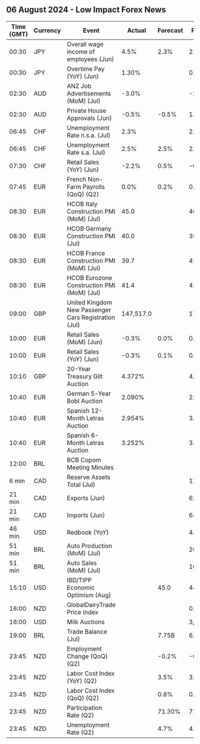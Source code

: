 ## 06 August 2024 - Low Impact Forex News

| Time (GMT) | Currency | Event | Actual | Forecast | Previous |
|------|----------|-------|--------|----------|----------|
| 00:30 | JPY | Overall wage income of employees (Jun) | 4.5% | 2.3% | 2.0% |
| 00:30 | JPY | Overtime Pay (YoY) (Jun) | 1.30% |  | 0.90% |
| 02:30 | AUD | ANZ Job Advertisements (MoM) (Jul) | -3.0% |  | -2.7% |
| 02:30 | AUD | Private House Approvals (Jun) | -0.5% | -0.5% | 1.9% |
| 06:45 | CHF | Unemployment Rate n.s.a. (Jul) | 2.3% |  | 2.3% |
| 06:45 | CHF | Unemployment Rate s.a. (Jul) | 2.5% | 2.5% | 2.4% |
| 07:30 | CHF | Retail Sales (YoY) (Jun) | -2.2% | 0.5% | -0.2% |
| 07:45 | EUR | French Non-Farm Payrolls (QoQ) (Q2) | 0.0% | 0.2% | 0.3% |
| 08:30 | EUR | HCOB Italy Construction PMI (MoM) (Jul) | 45.0 |  | 46.0 |
| 08:30 | EUR | HCOB Germany Construction PMI (Jul) | 40.0 |  | 39.7 |
| 08:30 | EUR | HCOB France Construction PMI (MoM) (Jul) | 39.7 |  | 41.0 |
| 08:30 | EUR | HCOB Eurozone Construction PMI (MoM) (Jul) | 41.4 |  | 41.8 |
| 09:00 | GBP | United Kingdom New Passenger Cars Registration (Jul) | 147,517.0 |  | 179,263.0 |
| 10:00 | EUR | Retail Sales (MoM) (Jun) | -0.3% | 0.0% | 0.1% |
| 10:00 | EUR | Retail Sales (YoY) (Jun) | -0.3% | 0.1% | 0.5% |
| 10:10 | GBP | 20-Year Treasury Gilt Auction | 4.372% |  | 4.519% |
| 10:40 | EUR | German 5-Year Bobl Auction | 2.090% |  | 2.390% |
| 10:40 | EUR | Spanish 12-Month Letras Auction | 2.954% |  | 3.372% |
| 10:40 | EUR | Spanish 6-Month Letras Auction | 3.252% |  | 3.411% |
| 12:00 | BRL | BCB Copom Meeting Minutes |  |  |  |
| 6 min | CAD | Reserve Assets Total (Jul) |  |  | 122.9B |
| 21 min | CAD | Exports (Jun) |  |  | 62.45B |
| 21 min | CAD | Imports (Jun) |  |  | 64.37B |
| 46 min | USD | Redbook (YoY) |  |  | 4.5% |
| 51 min | BRL | Auto Production (MoM) (Jul) |  |  | 26.6% |
| 51 min | BRL | Auto Sales (MoM) (Jul) |  |  | 10.3% |
| 15:10 | USD | IBD/TIPP Economic Optimism (Aug) |  | 45.0 | 44.2 |
| 16:00 | NZD | GlobalDairyTrade Price Index |  |  | 0.4% |
| 16:00 | USD | Milk Auctions |  |  | 3,837.0 |
| 19:00 | BRL | Trade Balance (Jul) |  | 7.75B | 6.71B |
| 23:45 | NZD | Employment Change (QoQ) (Q2) |  | -0.2% | -0.2% |
| 23:45 | NZD | Labor Cost Index (YoY) (Q2) |  | 3.5% | 3.8% |
| 23:45 | NZD | Labor Cost Index (QoQ) (Q2) |  | 0.8% | 0.8% |
| 23:45 | NZD | Participation Rate (Q2) |  | 71.30% | 71.50% |
| 23:45 | NZD | Unemployment Rate (Q2) |  | 4.7% | 4.3% |
